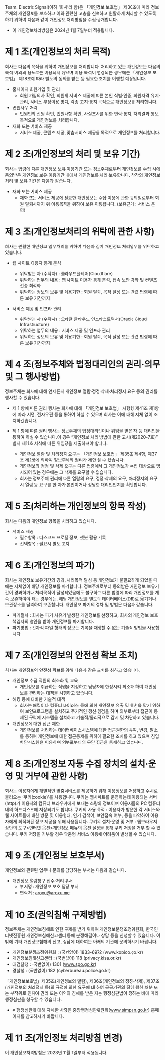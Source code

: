 Team. Electric Signal(이하 ‘회사’라 함)은 「개인정보 보호법」 제30조에 따라 정보주체의 개인정보를 보호하고 이와 관련한 고충을 신속하고 원활하게 처리할 수 있도록 하기 위하여 다음과 같이 개인정보 처리방침을 수립·공개합니다.
- 이 개인정보처리방침은 2024년 1월 7일부터 적용됩니다.

# 제 1 조(개인정보의 처리 목적)
회사는 다음의 목적을 위하여 개인정보를 처리합니다. 처리하고 있는 개인정보는 다음의 목적 이외의 용도로는 이용되지 않으며 이용 목적이 변경되는 경우에는 「개인정보 보호법」 제18조에 따라 별도의 동의를 받는 등 필요한 조치를 이행할 예정입니다.

- 홈페이지 회원가입 및 관리
  - 회원 가입의사 확인, 회원제 서비스 제공에 따른 본인 식별·인증, 회원자격 유지·관리, 서비스 부정이용 방지, 각종 고지·통지 목적으로 개인정보를 처리합니다.
- 민원사무 처리
  - 민원인의 신원 확인, 민원사항 확인, 사실조사를 위한 연락·통지, 처리결과 통보 목적으로 개인정보를 처리합니다.
- 재화 또는 서비스 제공
  - 서비스 제공, 콘텐츠 제공, 맞춤서비스 제공을 목적으로 개인정보를 처리합니다.

# 제 2 조(개인정보의 처리 및 보유 기간)
회사는 법령에 따른 개인정보 보유·이용기간 또는 정보주체로부터 개인정보를 수집 시에 동의받은 개인정보 보유·이용기간 내에서 개인정보를 처리·보유합니다.
각각의 개인정보 처리 및 보유 기간은 다음과 같습니다.

- 재화 또는 서비스 제공
  - 재화 또는 서비스 제공에 필요한 개인정보는 수집·이용에 관한 동의일로부터 회원 탈퇴시까지 위 이용목적을 위하여 보유·이용됩니다. (보유근거 : 서비스 운영)

# 제 3 조(개인정보처리의 위탁에 관한 사항)
회사는 원활한 개인정보 업무처리를 위하여 다음과 같이 개인정보 처리업무를 위탁하고 있습니다.

- 웹 사이트 이용자 통계 분석
  - 위탁받는 자 (수탁자) : 클라우드플레어(Cloudflare)
  - 위탁하는 업무의 내용 : 웹 사이트 이용자 통계 분석, 접속 보안 강화 및 컨텐츠 전송 최적화
  - 위탁하는 정보의 보유 및 이용기한 : 회원 탈퇴, 목적 달성 또는 관련 법령에 따른 보유 기간까지

- 서비스 제공 및 인프라 관리
  - 위탁받는 자 (수탁자) : 오라클 클라우드 인프라스트럭처(Oracle Cloud Infrastructure)
  - 위탁하는 업무의 내용 : 서비스 제공 및 인프라 관리
  - 위탁하는 정보의 보유 및 이용기한 : 회원 탈퇴, 목적 달성 또는 관련 법령에 따른 보유 기간까지

# 제 4 조(정보주체와 법정대리인의 권리·의무 및 그 행사방법)
정보주체는 회사에 대해 언제든지 개인정보 열람·정정·삭제·처리정지 요구 등의 권리를 행사할 수 있습니다.

- 제 1 항에 따른 권리 행사는 회사에 대해 「개인정보 보호법」 시행령 제41조 제1항에 따라 서면, 전자우편 등을 통하여 하실 수 있으며 회사는 이에 대해 지체 없이 조치하겠습니다.

- 제 1 항에 따른 권리 행사는 정보주체의 법정대리인이나 위임을 받은 자 등 대리인을 통하여 하실 수 있습니다.이 경우 “개인정보 처리 방법에 관한 고시(제2020-7호)” 별지 제11호 서식에 따른 위임장을 제출하셔야 합니다.
  - 개인정보 열람 및 처리정지 요구는 「개인정보 보호법」 제35조 제4항, 제37조 제2항에 의하여 정보주체의 권리가 제한 될 수 있습니다.
  - 개인정보의 정정 및 삭제 요구는 다른 법령에서 그 개인정보가 수집 대상으로 명시되어 있는 경우에는 그 삭제를 요구할 수 없습니다.
  - 회사는 정보주체 권리에 따른 열람의 요구, 정정·삭제의 요구, 처리정지의 요구 시 열람 등 요구를 한 자가 본인이거나 정당한 대리인인지를 확인합니다.

# 제 5 조(처리하는 개인정보의 항목 작성)
회사는 다음의 개인정보 항목을 처리하고 있습니다.

- 서비스 제공
  - 필수항목 : 디스코드 프로필 정보, 챗봇 활용 기록
  - 선택항목 : 필요시 별도 고지

# 제 6 조(개인정보의 파기)
회사는 개인정보 보유기간의 경과, 처리목적 달성 등 개인정보가 불필요하게 되었을 때에는 지체없이 해당 개인정보를 파기합니다.
정보주체로부터 동의받은 개인정보 보유기간이 경과하거나 처리목적이 달성되었음에도 불구하고 다른 법령에 따라 개인정보를 계속 보존하여야 하는 경우에는, 해당 개인정보를 별도의 데이터베이스(DB)로 옮기거나 보관장소를 달리하여 보존합니다.
개인정보 파기의 절차 및 방법은 다음과 같습니다.
- 파기절차 : 회사는 파기 사유가 발생한 개인정보를 선정하고, 회사의 개인정보 보호책임자의 승인을 받아 개인정보를 파기합니다.
- 파기방법 : 전자적 파일 형태의 정보는 기록을 재생할 수 없는 기술적 방법을 사용합니다

# 제 7 조(개인정보의 안전성 확보 조치)
회사는 개인정보의 안전성 확보를 위해 다음과 같은 조치를 취하고 있습니다.
- 개인정보 취급 직원의 최소화 및 교육
  - 개인정보를 취급하는 직원을 지정하고 담당자에 한정시켜 최소화 하여 개인정보를 관리하는 대책을 시행하고 있습니다.
- 해킹 등에 대비한 기술적 대책
  - 회사는 해킹이나 컴퓨터 바이러스 등에 의한 개인정보 유출 및 훼손을 막기 위하여 보안프로그램을 설치하고 주기적인 갱신·점검을 하며 외부로부터 접근이 통제된 구역에 시스템을 설치하고 기술적/물리적으로 감시 및 차단하고 있습니다.
- 개인정보에 대한 접근 제한
  - 개인정보를 처리하는 데이터베이스시스템에 대한 접근권한의 부여, 변경, 말소를 통하여 개인정보에 대한 접근통제를 위하여 필요한 조치를 하고 있으며 침입차단시스템을 이용하여 외부로부터의 무단 접근을 통제하고 있습니다.

# 제 8 조(개인정보 자동 수집 장치의 설치·운영 및 거부에 관한 사항)
회사는 이용자에게 개별적인 맞춤서비스를 제공하기 위해 이용정보를 저장하고 수시로 불러오는 ‘쿠키(cookie)’를 사용합니다.
쿠키는 웹사이트를 운영하는데 이용되는 서버(http)가 이용자의 컴퓨터 브라우저에게 보내는 소량의 정보이며 이용자들의 PC 컴퓨터 내의 하드디스크에 저장되기도 합니다.
쿠키의 사용 목적 : 이용자가 방문한 각 서비스와 웹 사이트들에 대한 방문 및 이용형태, 인기 검색어, 보안접속 여부, 등을 파악하여 이용자에게 최적화된 정보 제공을 위해 사용됩니다.
쿠키의 설치·운영 및 거부 : 웹브라우저 상단의 도구>인터넷 옵션>개인정보 메뉴의 옵션 설정을 통해 쿠키 저장을 거부 할 수 있습니다.
쿠키 저장을 거부할 경우 맞춤형 서비스 이용에 어려움이 발생할 수 있습니다.

# 제 9 조 (개인정보 보호부서)
개인정보와 관련된 업무나 문의를 담당하는 부서는 다음과 같습니다.

- 개인정보 열람청구 접수·처리 부서
  - 부서명 : 개인정보 보호 담당 부서
  - 연락처 : aroxu@aroxu.me

# 제 10 조(권익침해 구제방법)
정보주체는 개인정보침해로 인한 구제를 받기 위하여 개인정보분쟁조정위원회, 한국인터넷진흥원 개인정보침해신고센터 등에 분쟁해결이나 상담 등을 신청할 수 있습니다. 이 밖에 기타 개인정보침해의 신고, 상담에 대하여는 아래의 기관에 문의하시기 바랍니다.

- 개인정보분쟁조정위원회 : (국번없이) 1833-6972 (www.kopico.go.kr)
- 개인정보침해신고센터 : (국번없이) 118 (privacy.kisa.or.kr)
- 대검찰청 : (국번없이) 1301 (www.spo.go.kr)
- 경찰청 : (국번없이) 182 (cyberbureau.police.go.kr)

「개인정보보호법」제35조(개인정보의 열람), 제36조(개인정보의 정정·삭제), 제37조(개인정보의 처리정지 등)의 규정에 의한 요구에 대 하여 공공기관의 장이 행한 처분 또는 부작위로 인하여 권리 또는 이익의 침해를 받은 자는 행정심판법이 정하는 바에 따라 행정심판을 청구할 수 있습니다.

- ※ 행정심판에 대해 자세한 사항은 중앙행정심판위원회(www.simpan.go.kr) 홈페이지를 참고하시기 바랍니다.

# 제 11 조(개인정보 처리방침 변경)
이 개인정보처리방침은 2023년 11월 1일부터 적용됩니다.
